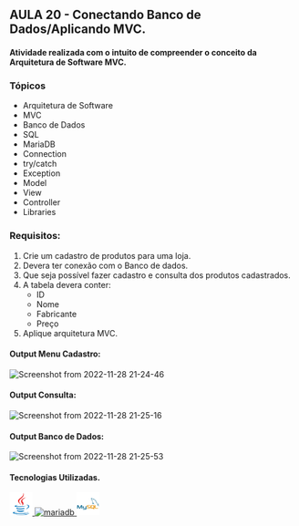 <h2>AULA 20 - Conectando Banco de Dados/Aplicando MVC.</h2>
<h4><p>Atividade realizada com o intuito de compreender o conceito da Arquitetura de Software MVC.</p></h4>

<h3>Tópicos</h3>
<ul>
<li>Arquitetura de Software</li>
<li>MVC</li>
<li>Banco de Dados</li> 
<li>SQL</li>
<li>MariaDB</li>
<li>Connection</li>
<li>try/catch</li>
<li>Exception</li>
<li>Model</li>
<li>View</li>
<li>Controller</li>
<li>Libraries</li>
</ul>

<h3>Requisitos:</h3>
<ol>
<li>Crie um cadastro de produtos para uma loja.</li>
  <li>Devera ter conexão com o Banco de dados.</li>
  <li>Que seja possível fazer cadastro e consulta dos produtos cadastrados.</li>
  
<li>A tabela devera conter:
    <ul>
    <li>ID</li>
    <li>Nome</li>
    <li>Fabricante</li>
    <li>Preço</li>
    </ul>  
  </li>
<li>Aplique arquitetura MVC.</li>
</ol>

<h4>Output Menu Cadastro:</h4> 

![Screenshot from 2022-11-28 21-24-46](https://user-images.githubusercontent.com/78119622/204410043-a187394a-b244-4747-93a5-95488711172f.png)


<h4>Output Consulta:</h4>

![Screenshot from 2022-11-28 21-25-16](https://user-images.githubusercontent.com/78119622/204410060-4f19686e-abee-4111-a6cf-e15870e5a0d4.png)

<h4>Output Banco de Dados:</h4>

![Screenshot from 2022-11-28 21-25-53](https://user-images.githubusercontent.com/78119622/204410091-3cbc040f-3734-45c6-a62a-db7126cd3568.png)

<h4>Tecnologias Utilizadas.</h4>
 
<p align="left">
<a href="https://www.java.com" target="_blank" rel="noreferrer"> <img src="https://raw.githubusercontent.com/devicons/devicon/master/icons/java/java-original.svg" alt="java" width="40" height="40"/> </a> <a href="https://mariadb.org/" target="_blank" rel="noreferrer"> <img src="https://www.vectorlogo.zone/logos/mariadb/mariadb-icon.svg" alt="mariadb" width="40" height="40"/> </a><a href="https://www.mysql.com/" target="_blank" rel="noreferrer"> <img src="https://raw.githubusercontent.com/devicons/devicon/master/icons/mysql/mysql-original-wordmark.svg" alt="mysql" width="40" height="40"/> </a>  </p> 

